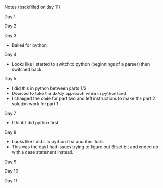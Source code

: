 
Notes (backfilled on day 11)

Day 1

Day 2

Day 3
- Bailed for python

Day 4
- Looks like I started to switch to python (beginnings of a parser) then switched back

Day 5
- I did this in python between parts 1/2
- Decided to take the dx/dy approach while in python land
- I changed the code for part two and left instructions to make the part 2 solution work for part 1

Day 7
- I think I did python first

Day 8
- Looks like I did it in python first and then Idris
- This was the day I had issues trying to figure out Bitset.bit and ended up with a case statement instead.

Day 9

Day 10

Day 11
